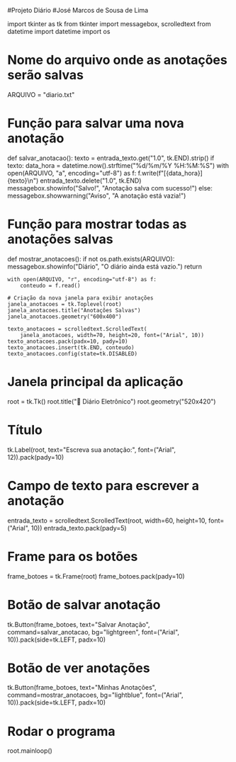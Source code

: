 #Projeto Diário
#José Marcos de Sousa de Lima

import tkinter as tk
from tkinter import messagebox, scrolledtext
from datetime import datetime
import os

# Nome do arquivo onde as anotações serão salvas
ARQUIVO = "diario.txt"


# Função para salvar uma nova anotação
def salvar_anotacao():
    texto = entrada_texto.get("1.0", tk.END).strip()
    if texto:
        data_hora = datetime.now().strftime("%d/%m/%Y %H:%M:%S")
        with open(ARQUIVO, "a", encoding="utf-8") as f:
            f.write(f"[{data_hora}] {texto}\n")
        entrada_texto.delete("1.0", tk.END)
        messagebox.showinfo("Salvo!", "Anotação salva com sucesso!")
    else:
        messagebox.showwarning("Aviso", "A anotação está vazia!")


# Função para mostrar todas as anotações salvas
def mostrar_anotacoes():
    if not os.path.exists(ARQUIVO):
        messagebox.showinfo("Diário", "O diário ainda está vazio.")
        return

    with open(ARQUIVO, "r", encoding="utf-8") as f:
        conteudo = f.read()

    # Criação da nova janela para exibir anotações
    janela_anotacoes = tk.Toplevel(root)
    janela_anotacoes.title("Anotações Salvas")
    janela_anotacoes.geometry("600x400")

    texto_anotacoes = scrolledtext.ScrolledText(
        janela_anotacoes, width=70, height=20, font=("Arial", 10))
    texto_anotacoes.pack(padx=10, pady=10)
    texto_anotacoes.insert(tk.END, conteudo)
    texto_anotacoes.config(state=tk.DISABLED)


# Janela principal da aplicação
root = tk.Tk()
root.title("📘 Diário Eletrônico")
root.geometry("520x420")

# Título
tk.Label(root, text="Escreva sua anotação:", font=("Arial", 12)).pack(pady=10)

# Campo de texto para escrever a anotação
entrada_texto = scrolledtext.ScrolledText(root, width=60, height=10, font=("Arial", 10))
entrada_texto.pack(pady=5)

# Frame para os botões
frame_botoes = tk.Frame(root)
frame_botoes.pack(pady=10)

# Botão de salvar anotação
tk.Button(frame_botoes, text="Salvar Anotação", command=salvar_anotacao,
          bg="lightgreen", font=("Arial", 10)).pack(side=tk.LEFT, padx=10)

# Botão de ver anotações
tk.Button(frame_botoes, text="Minhas Anotações", command=mostrar_anotacoes,
          bg="lightblue", font=("Arial", 10)).pack(side=tk.LEFT, padx=10)

# Rodar o programa
root.mainloop()
